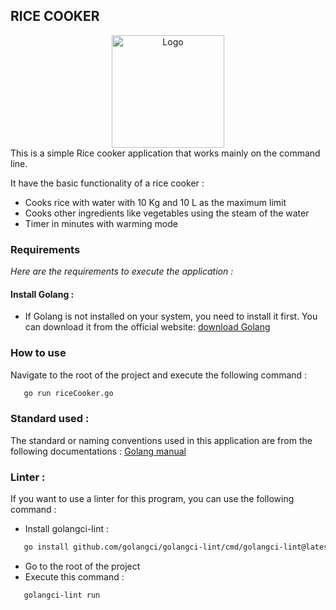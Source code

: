 ## RICE COOKER 

<div align="center">
    <img src="https://cdn-icons-png.flaticon.com/256/4152/4152586.png" alt="Logo" width="180" height="180">
</div>
This is a simple Rice cooker application that works mainly on the command line.


It have the basic functionality of a rice cooker :
* Cooks rice with water with 10 Kg and 10 L as the maximum limit
* Cooks other ingredients like vegetables using the steam of the water
* Timer in minutes with warming mode

### Requirements
_Here are the requirements to execute the application :_

#### Install Golang :
* If Golang is not installed on your system, you need to install it first. You can download it from the official website: [download Golang](https://go.dev/dl/)

### How to use
Navigate to the root of the project and execute the following command :
```sh
   go run riceCooker.go
```

### Standard used :
The standard or naming conventions used in this application are from the following documentations :
[Golang manual](https://golang.org/doc/effective_go.html)


### Linter :
If you want to use a linter for this program, you can use the following command :
- Install golangci-lint :
```sh
   go install github.com/golangci/golangci-lint/cmd/golangci-lint@latest
```
- Go to the root of the project
- Execute this command :
```sh
   golangci-lint run
```
